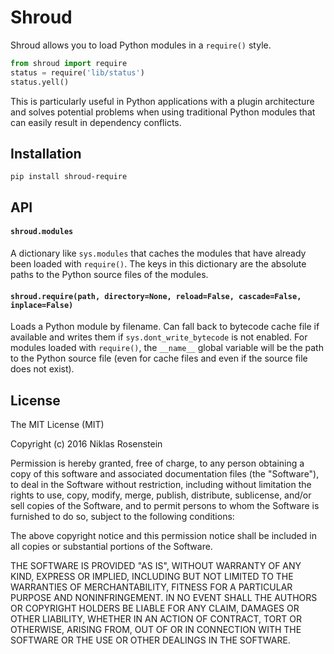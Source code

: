 # Shroud

Shroud allows you to load Python modules in a `require()` style.

```python
from shroud import require
status = require('lib/status')
status.yell()
```

This is particularly useful in Python applications with a plugin architecture
and solves potential problems when using traditional Python modules that can
easily result in dependency conflicts.

## Installation

    pip install shroud-require

## API

#### `shroud.modules`

A dictionary like `sys.modules` that caches the modules that have already
been loaded with `require()`. The keys in this dictionary are the absolute
paths to the Python source files of the modules.

#### `shroud.require(path, directory=None, reload=False, cascade=False, inplace=False)`

Loads a Python module by filename. Can fall back to bytecode cache file
if available and writes them if `sys.dont_write_bytecode` is not enabled.
For modules loaded with `require()`, the `__name__` global variable
will be the path to the Python source file (even for cache files and even
if the source file does not exist).

## License

The MIT License (MIT)

Copyright (c) 2016  Niklas Rosenstein

Permission is hereby granted, free of charge, to any person obtaining a copy
of this software and associated documentation files (the "Software"), to deal
in the Software without restriction, including without limitation the rights
to use, copy, modify, merge, publish, distribute, sublicense, and/or sell
copies of the Software, and to permit persons to whom the Software is
furnished to do so, subject to the following conditions:

The above copyright notice and this permission notice shall be included in all
copies or substantial portions of the Software.

THE SOFTWARE IS PROVIDED "AS IS", WITHOUT WARRANTY OF ANY KIND, EXPRESS OR
IMPLIED, INCLUDING BUT NOT LIMITED TO THE WARRANTIES OF MERCHANTABILITY,
FITNESS FOR A PARTICULAR PURPOSE AND NONINFRINGEMENT. IN NO EVENT SHALL THE
AUTHORS OR COPYRIGHT HOLDERS BE LIABLE FOR ANY CLAIM, DAMAGES OR OTHER
LIABILITY, WHETHER IN AN ACTION OF CONTRACT, TORT OR OTHERWISE, ARISING FROM,
OUT OF OR IN CONNECTION WITH THE SOFTWARE OR THE USE OR OTHER DEALINGS IN THE
SOFTWARE.
